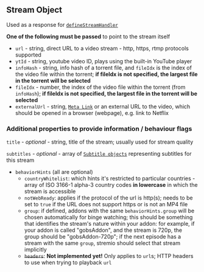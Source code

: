 ## Stream Object

Used as a response for [`defineStreamHandler`](../requests/defineStreamHandler.md)

**One of the following must be passed** to point to the stream itself

* ``url`` - string, direct URL to a video stream - http, https, rtmp protocols supported
* ``ytId`` - string, youtube video ID, plays using the built-in YouTube player
* ``infoHash`` - string, info hash of a torrent file, and `fileIdx` is the index of the video file within the torrent; **if fileIdx is not specified, the largest file in the torrent will be selected**
* ``fileIdx`` - number, the index of the video file within the torrent (from `infoHash`); **if fileIdx is not specified, the largest file in the torrent will be selected**
* ``externalUrl`` - string, [``Meta Link``](./meta.links.md) or an external URL to the video, which should be opened in a browser (webpage), e.g. link to Netflix

### Additional properties to provide information / behaviour flags

``title`` - _optional_ - string, title of the stream; usually used for stream quality

``subtitles`` - _optional_ - array of [``Subtitle objects``](./subtitles.md) representing subtitles for this stream

- `behaviorHints` (all are optional)
    - `countryWhitelist`: which hints it's restricted to particular countries  - array of ISO 3166-1 alpha-3 country codes **in lowercase** in which the stream is accessible
    - `notWebReady`: applies if the protocol of the url is http(s); needs to be set to `true` if the URL does not support https or is not an MP4 file
    - `group`: if defined, addons with the same `behaviorHints.group` will be chosen automatically for binge watching; this should be something that identifies the stream's nature within your addon: for example, if your addon is called "gobsAddon", and the stream is 720p, the group should be "gobsAddon-720p"; if the next episode has a stream with the same `group`, stremio should select that stream implicitly
    - ~~`headers`~~: **Not implemented yet!** Only applies to `url`s; HTTP headers to use when trying to playback `url`
